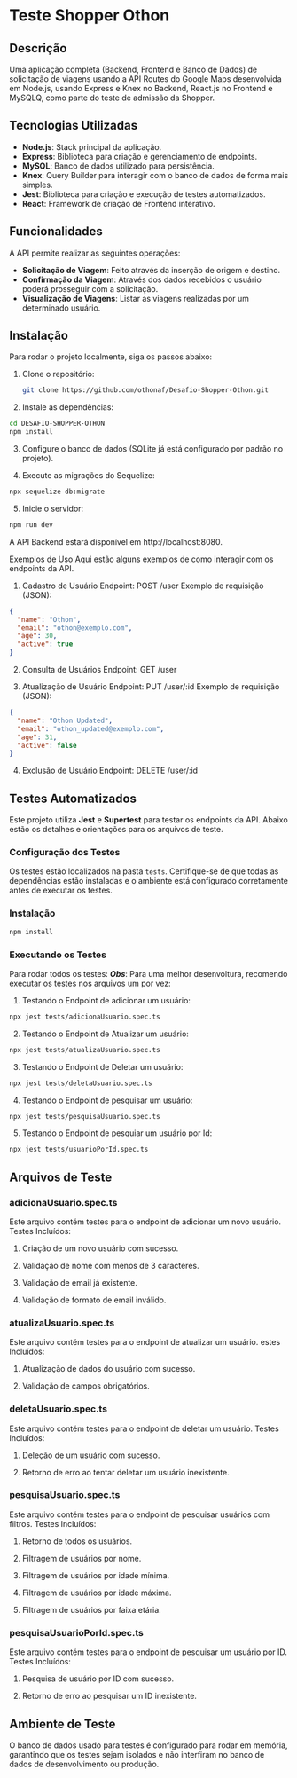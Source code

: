# Teste Shopper Othon

## Descrição
Uma aplicação completa (Backend, Frontend e Banco de Dados) de solicitação de viagens usando a API Routes do Google Maps desenvolvida em Node.js, usando Express e Knex no Backend, React.js no Frontend e MySQLQ, como parte do teste de admissão da Shopper.

## Tecnologias Utilizadas
- **Node.js**: Stack principal da aplicação.
- **Express**: Biblioteca para criação e gerenciamento de endpoints.
- **MySQL**: Banco de dados utilizado para persistência.
- **Knex**: Query Builder para interagir com o banco de dados de forma mais simples.
- **Jest**: Biblioteca para criação e execução de testes automatizados.
- **React**: Framework de criação de Frontend interativo.

## Funcionalidades
A API permite realizar as seguintes operações:
- **Solicitação de Viagem**: Feito através da inserção de origem e destino.
- **Confirmação da Viagem**: Através dos dados recebidos o usuário poderá prosseguir com a solicitação.
- **Visualização de Viagens**: Listar as viagens realizadas por um determinado usuário.
## Instalação
Para rodar o projeto localmente, siga os passos abaixo:

1. Clone o repositório:
   ```bash
   git clone https://github.com/othonaf/Desafio-Shopper-Othon.git
   ```

2. Instale as dependências:

```bash
cd DESAFIO-SHOPPER-OTHON
npm install
```
3. Configure o banco de dados (SQLite já está configurado por padrão no projeto).

4. Execute as migrações do Sequelize:

```bash
npx sequelize db:migrate
```
5. Inicie o servidor:

```bash
npm run dev
```
A API Backend estará disponível em http://localhost:8080.

Exemplos de Uso
Aqui estão alguns exemplos de como interagir com os endpoints da API.

1. Cadastro de Usuário
Endpoint: POST /user
Exemplo de requisição (JSON):
```json
{
  "name": "Othon",
  "email": "othon@exemplo.com",
  "age": 30,
  "active": true
}
```
2. Consulta de Usuários
Endpoint: GET /user

3. Atualização de Usuário
Endpoint: PUT /user/:id
Exemplo de requisição (JSON):
```json
{
  "name": "Othon Updated",
  "email": "othon_updated@exemplo.com",
  "age": 31,
  "active": false
}
```
4. Exclusão de Usuário
Endpoint: DELETE /user/:id

## Testes Automatizados

Este projeto utiliza **Jest** e **Supertest** para testar os endpoints da API. Abaixo estão os detalhes e orientações para os arquivos de teste.

### Configuração dos Testes

Os testes estão localizados na pasta `tests`. Certifique-se de que todas as dependências estão instaladas e o ambiente está configurado corretamente antes de executar os testes.

### Instalação

```bash
npm install
```

### Executando os Testes
Para rodar todos os testes:
**_Obs_**: Para uma melhor desenvoltura, recomendo executar os testes nos arquivos um por vez:

1. Testando o Endpoint de adicionar um usuário:
```bash
npx jest tests/adicionaUsuario.spec.ts
```

2. Testando o Endpoint de Atualizar um usuário:
```bash
npx jest tests/atualizaUsuario.spec.ts
```

3. Testando o Endpoint de Deletar um usuário:
```bash
npx jest tests/deletaUsuario.spec.ts
```

4. Testando o Endpoint de pesquisar um usuário:
```bash
npx jest tests/pesquisaUsuario.spec.ts
```

5. Testando o Endpoint de pesquiar um usuário por Id:
```bash
npx jest tests/usuarioPorId.spec.ts
```

## Arquivos de Teste

### adicionaUsuario.spec.ts
Este arquivo contém testes para o endpoint de adicionar um novo usuário.
Testes Incluídos:

1. Criação de um novo usuário com sucesso.

2. Validação de nome com menos de 3 caracteres.

3. Validação de email já existente.

4. Validação de formato de email inválido.

### atualizaUsuario.spec.ts
Este arquivo contém testes para o endpoint de atualizar um usuário.
estes Incluídos:

1. Atualização de dados do usuário com sucesso.

2. Validação de campos obrigatórios.

### deletaUsuario.spec.ts
Este arquivo contém testes para o endpoint de deletar um usuário.
Testes Incluídos:

1. Deleção de um usuário com sucesso.

2. Retorno de erro ao tentar deletar um usuário inexistente.

### pesquisaUsuario.spec.ts
Este arquivo contém testes para o endpoint de pesquisar usuários com filtros.
Testes Incluídos:

1. Retorno de todos os usuários.

2. Filtragem de usuários por nome.

3. Filtragem de usuários por idade mínima.

4. Filtragem de usuários por idade máxima.

5. Filtragem de usuários por faixa etária.

### pesquisaUsuarioPorId.spec.ts
Este arquivo contém testes para o endpoint de pesquisar um usuário por ID.
Testes Incluídos:

1. Pesquisa de usuário por ID com sucesso.

2. Retorno de erro ao pesquisar um ID inexistente.

## Ambiente de Teste
O banco de dados usado para testes é configurado para rodar em memória, garantindo que os testes sejam isolados e não interfiram no banco de dados de desenvolvimento ou produção.